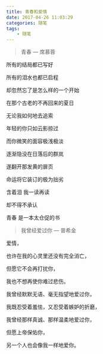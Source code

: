 ```yaml
---
title: 青春和爱情
date: 2017-04-26 11:03:29
categories: 随笔
tags:
	- 随笔
---
```


> 青春 — 席慕蓉

所有的结局都已写好

所有的泪水也都已启程

却忽然忘了是怎么样的一个开始

在那个古老的不再回来的夏日

无论我如何地去追索

年轻的你只如云影掠过　

而你微笑的面容极浅极淡　

逐渐隐没在日落后的群岚

遂翻开那发黄的扉页

命运将它装订的极为拙劣

含着泪 我一读再读

却不得不承认

青春 是一本太仓促的书

<!-- more -->

> 我曾经爱过你 — 普希金

爱情，

也许在我的心灵里还没有完全消亡，

但愿它不会再打扰你，

我也不想再使你难过悲伤。

我曾经默默无语、毫无指望地爱过你，

我既忍受着羞怯，又忍受着嫉妒的折磨，

我曾经那样真诚、那样温柔地爱过你，

但愿上帝保佑你，

另一个人也会像我一样地爱你。